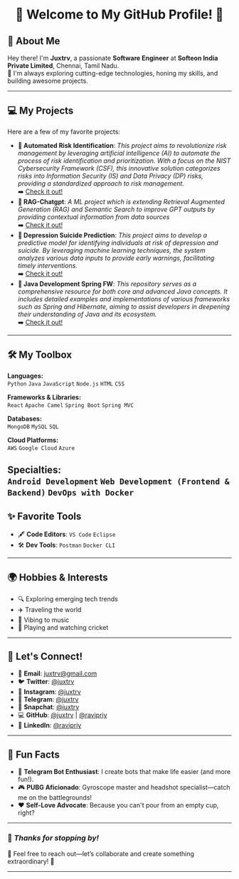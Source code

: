 <div align="center">
  <h1>🌟 Welcome to My GitHub Profile! 🌟</h1>
</div>


## 👋 About Me

Hey there! I'm **Juxtrv**, a passionate **Software Engineer** at **Softeon India Private Limited**, Chennai, Tamil Nadu.  
🚀 I'm always exploring cutting-edge technologies, honing my skills, and building awesome projects.

---

## 💻 My Projects
Here are a few of my favorite projects:  
- **🌟 Automated Risk Identification**: *This project aims to revolutionize risk management by leveraging artificial intelligence (AI) to automate the process of risk identification and prioritization. With a focus on the NIST Cybersecurity Framework (CSF), this innovative solution categorizes risks into Information Security (IS) and Data Privacy (DP) risks, providing a standardized approach to risk management.*  
  ➡️ [Check it out!](https://github.com/ravipriy/RiskIdentification)  
- **🚀 RAG-Chatgpt**: *A ML project which is extending Retrieval Augmented Generation (RAG) and Semantic Search to improve GPT outputs by providing contextual information from data sources*  
  ➡️ [Check it out!](https://github.com/ravipriy/RAG-Chatgpt)
- **🚀 Depression Suicide Prediction**: *This project aims to develop a predictive model for identifying individuals at risk of depression and suicide. By leveraging machine learning techniques, the system analyzes various data inputs to provide early warnings, facilitating timely interventions.*  
  ➡️ [Check it out!](https://github.com/ravipriy/depression-suicide-prediction)
- **🚀 Java Development Spring FW**: *This repository serves as a comprehensive resource for both core and advanced Java concepts. It includes detailed examples and implementations of various frameworks such as Spring and Hibernate, aiming to assist developers in deepening their understanding of Java and its ecosystem.*  
  ➡️ [Check it out!](https://github.com/ravipriy/Java-Development)
---
## 🛠️ My Toolbox
**Languages:**  
`Python` `Java` `JavaScript` `Node.js` `HTML` `CSS`

**Frameworks & Libraries:**  
`React` `Apache Camel` `Spring Boot` `Spring MVC`

**Databases:**  
`MongoDB` `MySQL` `SQL`

**Cloud Platforms:**  
`AWS` `Google Cloud` `Azure`

**Specialties:**  
`Android Development` `Web Development (Frontend & Backend)` `DevOps with Docker`
---
## ✨ Favorite Tools
- 🖋️ **Code Editors**: `VS Code` `Eclipse`  
- 🛠️ **Dev Tools**: `Postman` `Docker CLI`  
---
## 🌍 Hobbies & Interests
- 🔍 Exploring emerging tech trends  
- ✈️ Traveling the world  
- 🎵 Vibing to music  
- 🏏 Playing and watching cricket  
---
## 🤝 Let's Connect!
- 📧 **Email**: [juxtrv@gmail.com](mailto:juxtrv@gmail.com)  
- 🐦 **Twitter**: [@juxtrv](https://twitter.com/juxtrv)  
- 📸 **Instagram**: [@juxtrv](https://instagram.com/juxtrv)  
- 📲 **Telegram**: [@juxtrv](https://t.me/juxtrv)  
- 👻 **Snapchat**: [@juxtrv](https://www.snapchat.com/add/juxtrv)  
- 💻 **GitHub**: [@juxtrv](https://github.com/juxtrv) | [@ravipriy](https://github.com/ravipriy)  
- 💼 **LinkedIn**: [@ravipriy](https://linkedin.com/in/ravipriy)  
---
## 🎉 Fun Facts  
- 🤖 **Telegram Bot Enthusiast**: I create bots that make life easier (and more fun!).  
- 🎮 **PUBG Aficionado**: Gyroscope master and headshot specialist—catch me on the battlegrounds!  
- ❤️ **Self-Love Advocate**: Because you can't pour from an empty cup, right?  
---

### 🌟 *Thanks for stopping by!*  
💬 Feel free to reach out—let’s collaborate and create something extraordinary! 🚀

---

